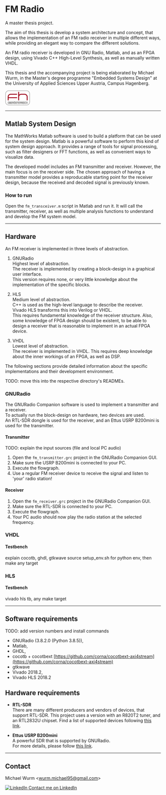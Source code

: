 # FM Radio

A master thesis project.

<!--The main focus is to compare key metrics of an FM radio receiver implementation in VHDL versus high-level synthesis (HLS).-->
The aim of this thesis is develop a system architecture and concept, that allows the implementation of an FM radio receiver in multiple different ways, while providing an elegant way to compare the different solutions.

An FM radio receiver is developed in GNU Radio, Matlab, and as an FPGA design, using Vivado C++ High-Level Synthesis, as well as manually written VHDL.

This thesis and the accompanying project is being elaborated by Michael Wurm, in the Master's degree programme "Embedded Systems Design" at the University of Applied Sciences Upper Austria, Campus Hagenberg.

[![FH Hagenberg Logo][1]][2]

----

## Matlab System Design

The MathWorks Matlab software is used to build a platform that can be used for the system design.
Matlab is a powerful software to perform this kind of system design approach.
It provides a range of tools for signal processing, such as filter designers or FFT functions, as well as convenient ways to visualize data.

The developed model includes an FM transmitter and receiver.
However, the main focus is on the receiver side.
The chosen approach of having a transmitter model provides a reproducable starting point for the receiver design, because the received and decoded signal is previously known.

### How to run

Open the `fm_transceiver.m` script in Matlab and run it.
It will call the transmitter, receiver, as well as multiple analysis functions to understand and develop the FM system model.

----

## Hardware

An FM receiver is implemented in three levels of abstraction.

1. GNURadio \
    Highest level of abstraction. \
    The receiver is implemented by creating a block-design in a graphical user interface. \
    This version requires none, or very little knowledge about the implementation of the specific blocks.

2. HLS \
    Medium level of abstraction. \
    C++ is used as the high-level language to describe the receiver. \
    Vivado HLS transforms this into Verilog or VHDL. \
    This requires fundamental knowledge of the receiver structure. Also, some knowledge of FPGA design should be existent, to be able to design a receiver that is reasonable to implement in an actual FPGA device.

3. VHDL \
    Lowest level of abstraction. \
    The receiver is implemented in VHDL.
    This requires deep knowledge about the inner workings of an FPGA, as well as DSP.

The following sections provide detailed information about the specific implementations and their development environment.

TODO: move this into the respective directory's READMEs.

### GNURadio

The GNURadio Companion software is used to implement a transmitter and a receiver. \
To actually run the block-design on hardware, two devices are used. \
An RTL-SDR dongle is used for the receiver, and an Ettus USRP B200mini is used for the transmitter.

#### Transmitter

TODO: explain the input sources (file and local PC audio)

1. Open the `fm_transmitter.grc` project in the GNURadio Companion GUI.
2. Make sure the USRP B200mini is connected to your PC.
3. Execute the flowgraph.
4. Use a regular FM receiver device to receive the signal and listen to 'your' radio station!

#### Receiver

1. Open the `fm_receiver.grc` project in the GNURadio Companion GUI.
2. Make sure the RTL-SDR is connected to your PC.
3. Execute the flowgraph.
4. Your PC audio should now play the radio station at the selected frequency.

### VHDL

#### Testbench

explain cocotb, ghdl, gtkwave
source setup_env.sh for python env, then make any target

### HLS

#### Testbench

vivado hls tb, any make target

----

## Software requirements

TODO: add version numbers and install commands

- GNURadio (3.8.2.0 (Python 3.8.5)),
- Matlab,
- GHDL,
- cocotb + cocotbext [https://github.com/corna/cocotbext-axi4stream](https://github.com/corna/cocotbext-axi4stream)
- gtkwave
- Vivado 2018.2,
- Vivado HLS 2018.2

## Hardware requirements

- **RTL-SDR** \
  There are many different producers and vendors of devices, that support RTL-SDR. This project uses a version with an R820T2 tuner, and an RTL2832U chipset. Find a list of supported devices following [this link](3).

- **Ettus USRP B200mini** \
  A powerful SDR that is supported by GNURadio.\
  For more details, please follow [this link](4).

----

## Contact

Michael Wurm <<wurm.michael95@gmail.com>>

[![LinkedIn](https://i.stack.imgur.com/gVE0j.png) Contact me on LinkedIn](https://www.linkedin.com/in/michael-wurm/)

[1]: doc/img/fhooe-logo-small.png
[2]: https://www.fh-ooe.at/en/hagenberg-campus/studiengaenge/master/embedded-systems-design/
[3]: https://www.rtl-sdr.com/buy-rtl-sdr-dvb-t-dongles/
[4]: https://www.ettus.com/all-products/usrp-b200mini/
